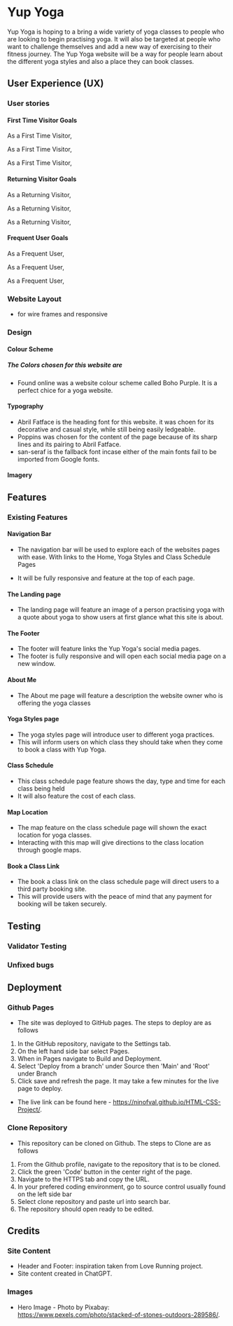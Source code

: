 # Yup Yoga

Yup Yoga is hoping to a bring a wide variety of yoga classes to people who are looking to begin practising yoga. It will also be targeted at people who want to challenge themselves and add a new way of exercising to their fitness journey. The Yup Yoga website will be a way for people learn about the different yoga styles and also a place they can book classes.

## User Experience (UX)

### User stories

#### First Time Visitor Goals

As a First Time Visitor,

As a First Time Visitor,

As a First Time Visitor,

#### Returning Visitor Goals

As a Returning Visitor,

As a Returning Visitor,

As a Returning Visitor,

#### Frequent User Goals

As a Frequent User,

As a Frequent User,

As a Frequent User,

### Website Layout
- for wire frames and responsive

### Design

#### Colour Scheme

##### The Colors chosen for this website are

- Found online was a website colour scheme called Boho Purple. It is a perfect chice for a yoga website.



#### Typography

- Abril Fatface is the heading font for this website. it was choen for its decorative and casual style, while still being easily ledgeable.
- Poppins was chosen for the content of the page because of its sharp lines and its pairing to Abril Fatface.
- san-seraf is the fallback font incase either of the main fonts fail to be imported from Google fonts.

#### Imagery

## Features

### Existing Features

#### Navigation Bar

- The navigation bar will be used to explore each of the websites pages with ease. With links to the Home, Yoga Styles and Class Schedule Pages

- It will be fully responsive and feature at the top of each page.

#### The Landing page

- The landing page will feature an image of a person practising yoga with a quote about yoga to show users at first glance what this site is about.

#### The Footer

- The footer will feature links the Yup Yoga's social media pages.
- The footer is fully responsive and will open each social media page on a new window.

#### About Me

- The About me page will feature a description the website owner who is offering the yoga classes

#### Yoga Styles page

- The yoga styles page will introduce user to different yoga practices.
- This will inform users on which class they should take when they come to book a class with Yup Yoga.

#### Class Schedule

- This class schedule page feature shows the day, type and time for each class being held
- It will also feature the cost of each class.

#### Map Location

- The map feature on the class schedule page will shown the exact location for yoga classes.
- Interacting with this map will give directions to the class location through google maps.

#### Book a Class Link

- The book a class link on the class schedule page will direct users to a third party booking site.
- This will provide users with the peace of mind that any payment for booking will be taken securely.

## Testing

### Validator Testing

### Unfixed bugs

## Deployment

### Github Pages

- The site was deployed to GitHub pages. The steps to deploy are as follows

1. In the GitHub repository, navigate to the Settings tab.
2. On the left hand side bar select Pages.
3. When in Pages navigate to Build and Deployment.
4. Select 'Deploy from a branch' under Source then 'Main' and 'Root' under Branch
5. Click save and refresh the page. It may take a few minutes for the live page to deploy.

- The live link can be found here - <https://ninofval.github.io/HTML-CSS-Project/>.

### Clone Repository

- This repository can be cloned on Github. The steps to Clone are as follows

1. From the Github profile, navigate to the repository that is to be cloned.
2. Click the green 'Code' button in the center right of the page.
3. Navigate to the HTTPS tab and copy the URL.
4. In your prefered coding environment, go to source control usually found on the left  side bar
5. Select clone repository and paste url into search bar.
6. The repository should open ready to be edited.

## Credits

### Site Content

- Header and Footer: inspiration taken from Love Running project.
- Site content created in ChatGPT.

### Images

- Hero Image - Photo by Pixabay: <https://www.pexels.com/photo/stacked-of-stones-outdoors-289586/>.
